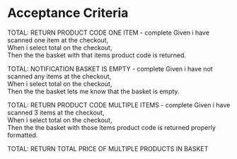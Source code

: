 # Acceptance Criteria

TOTAL: RETURN PRODUCT CODE ONE ITEM - complete
Given i have scanned one item at the checkout, <br>
When i select total on the checkout,<br>
Then the the basket with that items product code is returned.<br>

TOTAL: NOTIFICATION BASKET IS EMPTY - complete
Given i have not scanned any items at the checkout, <br>
When i select total on the checkout,<br>
Then the the basket lets me know that the basket is empty.<br>

TOTAL: RETURN PRODUCT CODE MULTIPLE ITEMS - complete
Given i have scanned 3 items at the checkout, <br>
When i select total on the checkout,<br>
Then the the basket with those items product code is returned properly formatted.<br>

TOTAL: RETURN TOTAL PRICE OF MULTIPLE PRODUCTS IN BASKET